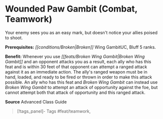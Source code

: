 ﻿---
cssclass: [feats]

---
# Wounded Paw Gambit (Combat, Teamwork)

Your enemy sees you as an easy mark, but doesn't notice your allies poised to shoot.

**Prerequisites:** _[[conditions/Broken|Broken]]_ Wing GambitUC, Bluff 5 ranks.

**Benefit:** Whenever you use _[[feats/Broken Wing Gambit|Broken Wing Gambit]]_ and an opponent attacks you as a result, each ally who has this feat and is within 30 feet of that opponent can attempt a ranged attack against it as an immediate action. The ally's ranged weapon must be in hand, loaded, and ready to be fired or thrown in order to make this attack possible. An ally who has this feat and _Broken Wing Gambit_ can instead use _Broken Wing Gambit_ to attempt an attack of opportunity against the foe, but cannot attempt both that attack of opportunity and this ranged attack.

**Source** Advanced Class Guide
>[!tags_panel]- Tags
> #feat/teamwork, 